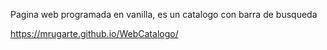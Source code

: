 Pagina web programada en vanilla, es un catalogo con barra de busqueda

https://mrugarte.github.io/WebCatalogo/
